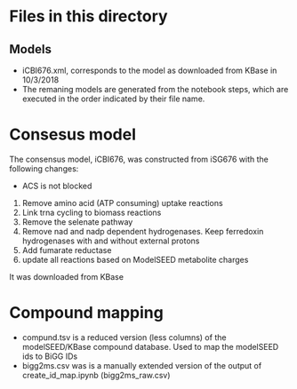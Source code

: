 # Files in this directory
## Models
- iCBI676.xml, corresponds to the model as downloaded from KBase in 10/3/2018
- The remaning models are generated from the notebook steps, which are executed in the order indicated by their file name. 

# Consesus model
The consensus model, iCBI676, was constructed from iSG676 with the following changes:
- ACS is not blocked
1. Remove amino acid (ATP consuming) uptake reactions
2. Link trna cycling to biomass reactions
3. Remove the selenate pathway
4. Remove nad and nadp dependent hydrogenases. Keep ferredoxin hydrogenases with and without external protons
5. Add fumarate reductase
6. update all reactions based on ModelSEED metabolite charges

It was downloaded from KBase

# Compound mapping
- compund.tsv is a reduced version (less columns) of the modelSEED/KBase compound database. Used to map the modelSEED ids to BiGG IDs
- bigg2ms.csv was is a manually extended version of the output of create_id_map.ipynb (bigg2ms_raw.csv)
